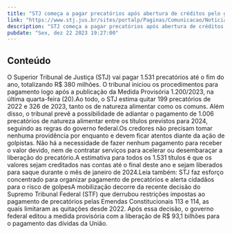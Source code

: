 ```yaml
---
title: "STJ começa a pagar precatórios após abertura de créditos pelo governo federal"
link: "https://www.stj.jus.br/sites/portalp/Paginas/Comunicacao/Noticias/2023/22122023-STJ-comeca-a-pagar-precatorios-apos-abertura-de-creditos-pelo-governo-federal.aspx"
description: "STJ começa a pagar precatórios após abertura de créditos pelo governo federal"
pubdate: "Sex, dez 22 2023 19:27:00"
---
```


## Conteúdo

O Superior Tribunal de Justiça (STJ) vai pagar 1.531 precatórios até o fim do ano, totalizando R$ 380 milhões. O tribunal iniciou os procedimentos para pagamento logo após a publicação da Medida Provisória 1.200/2023, na última quarta-feira (20).Ao todo, o STJ estima quitar 199 precatórios de 2022 e 326 de 2023, tanto os de natureza alimentar como os comuns. Além disso, o tribunal prevê a possibilidade de adiantar o pagamento de 1.006 precatórios de natureza alimentar entre os títulos previstos para 2024, seguindo as regras do governo federal.Os credores não precisam tomar nenhuma providência por enquanto e devem ficar atentos diante da ação de golpistas. Não há a necessidade de fazer nenhum pagamento para receber o valor devido, nem de contratar serviços para acelerar ou desembaraçar a liberação do precatório.A estimativa para todos os 1.531 títulos é que os valores sejam creditados nas contas até o final deste ano e sejam liberados para saque durante o mês de janeiro de 2024.Leia também: STJ faz esforço concentrado para organizar pagamento de precatórios e alerta cidadãos para o risco de golpesA mobilização decorre da recente decisão do Supremo Tribunal Federal (STF) que derrubou restrições impostas ao pagamento de precatórios pelas Emendas Constitucionais 113 e 114, as quais limitaram as quitações desde 2022. Após essa decisão, o governo federal editou a medida provisória com a liberação de R$ 93,1 bilhões para o pagamento das dívidas da União.
